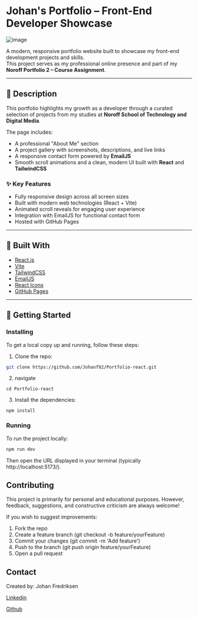 # Johan's Portfolio – Front-End Developer Showcase

![image](https://user-images.githubusercontent.com/52622303/164316813-4b12d99f-aeb7-4069-85cf-e72b3a50ac99.png)

A modern, responsive portfolio website built to showcase my front-end development projects and skills.  
This project serves as my professional online presence and part of my **Noroff Portfolio 2 – Course Assignment**.

---

## 📝 Description

This portfolio highlights my growth as a developer through a curated selection of projects from my studies at **Noroff School of Technology and Digital Media**.

The page includes:

- A professional "About Me" section
- A project gallery with screenshots, descriptions, and live links
- A responsive contact form powered by **EmailJS**
- Smooth scroll animations and a clean, modern UI built with **React** and **TailwindCSS**

### ✨ Key Features

- Fully responsive design across all screen sizes
- Built with modern web technologies (React + Vite)
- Animated scroll reveals for engaging user experience
- Integration with EmailJS for functional contact form
- Hosted with GitHub Pages

---

## 🧰 Built With

- [React.js](https://reactjs.org/)
- [Vite](https://vitejs.dev/)
- [TailwindCSS](https://tailwindcss.com/)
- [EmailJS](https://www.emailjs.com/)
- [React Icons](https://react-icons.github.io/react-icons/)
- [GitHub Pages](https://pages.github.com/)

---

## 🚀 Getting Started

### Installing

To get a local copy up and running, follow these steps:

1. Clone the repo:

```bash
git clone https://github.com/Johanf92/Portfolio-react.git
```

2. navigate

```
cd Portfolio-react
```

3. Install the dependencies:

```
npm install
```

### Running

To run the project locally:

```bash
npm run dev
```

Then open the URL displayed in your terminal (typically http://localhost:5173/).

## Contributing

This project is primarily for personal and educational purposes.
However, feedback, suggestions, and constructive criticism are always welcome!

If you wish to suggest improvements:

1. Fork the repo
2. Create a feature branch (git checkout -b feature/yourFeature)
3. Commit your changes (git commit -m 'Add feature')
4. Push to the branch (git push origin feature/yourFeature)
5. Open a pull request

## Contact

Created by: Johan Fredriksen

[Linkedin](www.linkedin.com)

[Github](www.github.com)
